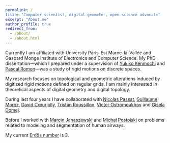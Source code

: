 ```yaml
---
permalink: /
title: "Computer scientist, digital geometer, open science advocate"
excerpt: "About me"
author_profile: true
redirect_from: 
  - /about/
  - /about.html
---
```


Currently I am affiliated with University Paris-Est Marne-la-Vallée and Gaspard Monge Institute of
Electronics and Computer Science. My PhD dissertation—which I prepared under a supervision of
[Yukiko Kenmochi](http://igm.univ-mlv.fr/~kenmochi/) and [Pascal
Romon](http://perso-math.univ-mlv.fr/users/romon.pascal/)—was a study of rigid motions on discrete
spaces. 

My research focuses on topological and geometric alterations induced by digitized rigid motions
defined on regular grids. I am mainly interested in theoretical aspects of digital geometry and
digital topology.

During last four years I have collaborated with [Nicolas
Passat](http://crestic.univ-reims.fr/membre/1542-nicolas-passat), [Guillaume
Moroz](https://members.loria.fr/GMoroz/), [David Cœurjolly](http://liris.cnrs.fr/%7Edcoeurjo/),
[Tristan Roussillon](http://liris.cnrs.fr/~troussil/), [Victor
Ostromoukhov](https://liris.cnrs.fr/victor.ostromoukhov/) and [Gisela
Domej](https://giz-geo.jimdo.com/).

Before I worked with [Marcin Janaszewski](https://www.researchgate.net/profile/Marcin_Janaszewski)
and [Michał Postolski](https://www.researchgate.net/profile/Michat_Postolski) on problems related to
modeling and segmentation of human airways.

My current [Erdős number](https://en.wikipedia.org/wiki/Erd%C5%91s_number) is 3. 

